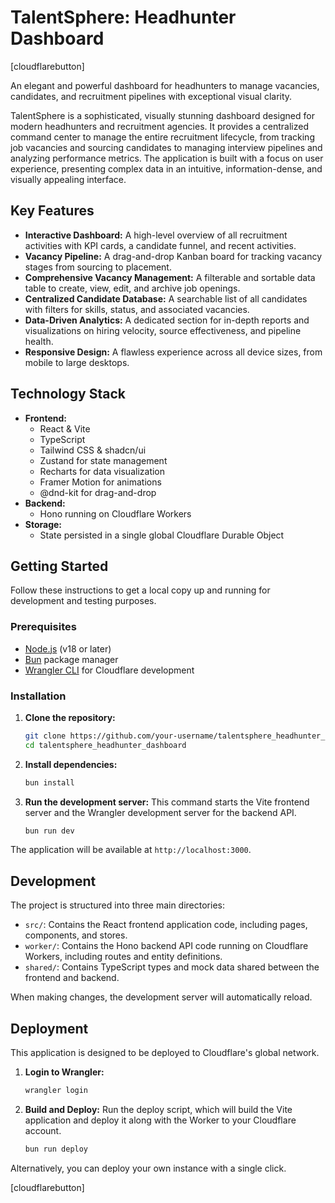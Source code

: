 # TalentSphere: Headhunter Dashboard

[cloudflarebutton]

An elegant and powerful dashboard for headhunters to manage vacancies, candidates, and recruitment pipelines with exceptional visual clarity.

TalentSphere is a sophisticated, visually stunning dashboard designed for modern headhunters and recruitment agencies. It provides a centralized command center to manage the entire recruitment lifecycle, from tracking job vacancies and sourcing candidates to managing interview pipelines and analyzing performance metrics. The application is built with a focus on user experience, presenting complex data in an intuitive, information-dense, and visually appealing interface.

## Key Features

-   **Interactive Dashboard:** A high-level overview of all recruitment activities with KPI cards, a candidate funnel, and recent activities.
-   **Vacancy Pipeline:** A drag-and-drop Kanban board for tracking vacancy stages from sourcing to placement.
-   **Comprehensive Vacancy Management:** A filterable and sortable data table to create, view, edit, and archive job openings.
-   **Centralized Candidate Database:** A searchable list of all candidates with filters for skills, status, and associated vacancies.
-   **Data-Driven Analytics:** A dedicated section for in-depth reports and visualizations on hiring velocity, source effectiveness, and pipeline health.
-   **Responsive Design:** A flawless experience across all device sizes, from mobile to large desktops.

## Technology Stack

-   **Frontend:**
    -   React & Vite
    -   TypeScript
    -   Tailwind CSS & shadcn/ui
    -   Zustand for state management
    -   Recharts for data visualization
    -   Framer Motion for animations
    -   @dnd-kit for drag-and-drop
-   **Backend:**
    -   Hono running on Cloudflare Workers
-   **Storage:**
    -   State persisted in a single global Cloudflare Durable Object

## Getting Started

Follow these instructions to get a local copy up and running for development and testing purposes.

### Prerequisites

-   [Node.js](https://nodejs.org/) (v18 or later)
-   [Bun](https://bun.sh/) package manager
-   [Wrangler CLI](https://developers.cloudflare.com/workers/wrangler/install-and-update/) for Cloudflare development

### Installation

1.  **Clone the repository:**
    ```bash
    git clone https://github.com/your-username/talentsphere_headhunter_dashboard.git
    cd talentsphere_headhunter_dashboard
    ```

2.  **Install dependencies:**
    ```bash
    bun install
    ```

3.  **Run the development server:**
    This command starts the Vite frontend server and the Wrangler development server for the backend API.
    ```bash
    bun run dev
    ```

The application will be available at `http://localhost:3000`.

## Development

The project is structured into three main directories:

-   `src/`: Contains the React frontend application code, including pages, components, and stores.
-   `worker/`: Contains the Hono backend API code running on Cloudflare Workers, including routes and entity definitions.
-   `shared/`: Contains TypeScript types and mock data shared between the frontend and backend.

When making changes, the development server will automatically reload.

## Deployment

This application is designed to be deployed to Cloudflare's global network.

1.  **Login to Wrangler:**
    ```bash
    wrangler login
    ```

2.  **Build and Deploy:**
    Run the deploy script, which will build the Vite application and deploy it along with the Worker to your Cloudflare account.
    ```bash
    bun run deploy
    ```

Alternatively, you can deploy your own instance with a single click.

[cloudflarebutton]